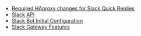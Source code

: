 -   [Required HAproxy changes for Slack Quick Replies](Required%20HAproxy%20changes%20for%20Slack%20Quick%20Replies)
-   [Slack API](Slack%20API)
-   [Slack Bot Initial Configuration](Slack%20Bot%20Initial%20Configuration)
-   [Slack Gateway Features](Slack%20Gateway%20Features)
